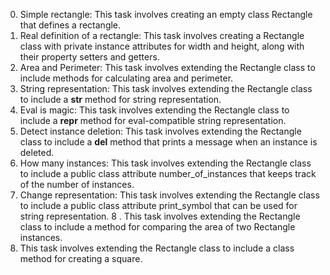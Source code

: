0. Simple rectangle: This task involves creating an empty class Rectangle that defines a rectangle.
1. Real definition of a rectangle: This task involves creating a Rectangle class with private instance attributes for width and height, along with their property setters and getters.
2. Area and Perimeter: This task involves extending the Rectangle class to include methods for calculating area and perimeter.
3. String representation: This task involves extending the Rectangle class to include a __str__ method for string representation.
4. Eval is magic: This task involves extending the Rectangle class to include a __repr__ method for eval-compatible string representation.
5. Detect instance deletion: This task involves extending the Rectangle class to include a __del__ method that prints a message when an instance is deleted.
6. How many instances: This task involves extending the Rectangle class to include a public class attribute number_of_instances that keeps track of the number of instances.
7. Change representation: This task involves extending the Rectangle class to include a public class attribute print_symbol that can be used for string representation.
8 . This task involves extending the Rectangle class to include a method for comparing the area of two Rectangle instances.
9. This task involves extending the Rectangle class to include a class method for creating a square.
